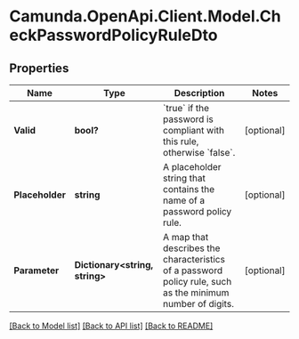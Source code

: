 # Camunda.OpenApi.Client.Model.CheckPasswordPolicyRuleDto

## Properties

Name | Type | Description | Notes
------------ | ------------- | ------------- | -------------
**Valid** | **bool?** | &#x60;true&#x60; if the password is compliant with this rule, otherwise &#x60;false&#x60;. | [optional] 
**Placeholder** | **string** | A placeholder string that contains the name of a password policy rule. | [optional] 
**Parameter** | **Dictionary&lt;string, string&gt;** | A map that describes the characteristics of a password policy rule, such as the minimum number of digits. | [optional] 

[[Back to Model list]](../README.md#documentation-for-models) [[Back to API list]](../README.md#documentation-for-api-endpoints) [[Back to README]](../README.md)

